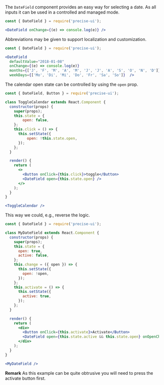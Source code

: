 The `DateField` component provides an easy way for selecting a date. As all inputs it can be used in a controlled and managed mode.

```jsx
const { DateField } = require('precise-ui');

<DateField onChange={(e) => console.log(e)} />
```

Abbreviations may be given to support localization and customization.

```jsx
const { DateField } = require('precise-ui');

<DateField
  defaultValue="2018-01-08"
  onChange={(e) => console.log(e)}
  months={['J', 'F', 'M', 'A', 'M', 'J', 'J', 'A', 'S', 'O', 'N', 'D']}
  weekDays={['Mo', 'Di', 'Mi', 'Do', 'Fr', 'Sa', 'So']}  />
```

The calendar open state can be controlled by using the `open` prop.

```jsx
const { DateField, Button } = require('precise-ui');

class ToggleCalendar extends React.Component {
  constructor(props) {
    super(props);
    this.state = {
        open: false,
    };
    this.click = () => {
      this.setState({
          open: !this.state.open,
      });
    };
  }

  render() {
    return (
      <>
        <Button onClick={this.click}>toggle</Button>
        <DateField open={this.state.open} />
      </>
    );
  }
}

<ToggleCalendar />
```

This way we could, e.g., reverse the logic.

```jsx
const { DateField } = require('precise-ui');

class MyDateField extends React.Component {
  constructor(props) {
    super(props);
    this.state = {
      open: true,
      active: false,
    };
    this.change = ({ open }) => {
      this.setState({
        open: !open,
      });
    };
    this.activate = () => {
      this.setState({
        active: true,
      });
    };
  }

  render() {
    return (
      <div>
        <Button onClick={this.activate}>Activate</Button>
        <DateField open={this.state.active && this.state.open} onOpenChange={this.change} />
      </div>
    );
  }
}

<MyDateField />
```

**Remark** As this example can be quite obtrusive you will need to press the activate button first.
